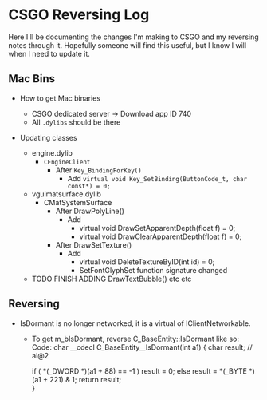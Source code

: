 CSGO Reversing Log
==================

Here I'll be documenting the changes I'm making to CSGO and my reversing notes through it. Hopefully someone will find this useful, but I know I will when I need to update it.

Mac Bins
--------
* How to get Mac binaries
	* CSGO dedicated server -> Download app ID 740
	* All `.dylibs` should be there

* Updating classes
	* engine.dylib
		* `CEngineClient`
			* After `Key_BindingForKey()`
				* Add `virtual void Key_SetBinding(ButtonCode_t, char const*) = 0;`
	* vguimatsurface.dylib
		* CMatSystemSurface
			* After DrawPolyLine()
				* Add
					* virtual void DrawSetApparentDepth(float f) = 0;
					* virtual void DrawClearApparentDepth(float f) = 0;
			* After DrawSetTexture()
				* Add
					* virtual void DeleteTextureByID(int id) = 0;
					* SetFontGlyphSet function signature changed
	* TODO FINISH ADDING DrawTextBubble() etc etc

Reversing
---------

* IsDormant is no longer networked, it is a virtual of IClientNetworkable.
	* To get m_bIsDormant, reverse C_BaseEntity::IsDormant like so:
Code:
	char __cdecl C_BaseEntity__IsDormant(int a1)
	{
		char result; // al@2
	
		if ( *(_DWORD *)(a1 + 88) == -1 )
			result = 0;
		else
			result = *(_BYTE *)(a1 + 221) & 1;
		return result;	
	}

